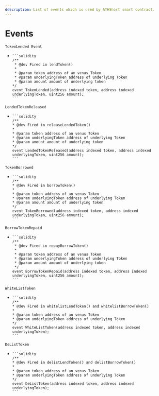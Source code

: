 ```yaml
---
description: List of events which is used by ATHShort smart contract.
---
```


# Events

```
TokenLended Event
```

* ````solidity
  ```solidity
  /**
   * @dev Fired in lendToken()
   *
   * @param token address of an venus Token
   * @param underlyingToken address of underlying Token
   * @param amount amount of underlying token
  */
  event TokenLended(address indexed token, address indexed underlyingToken, uint256 amount);
  ```
  ````

```
LendedTokenReleased
```

* ````solidity
  ```solidity
  /**
  * @dev Fired in releaseLendedToken()
  *
  * @param token address of an venus Token
  * @param underlyingToken address of underlying Token
  * @param amount amount of underlying token
  */
  event LendedTokenReleased(address indexed token, address indexed underlyingToken, uint256 amount);
  ```
  ````

```
TokenBorrowed
```

* ````solidity
  ```solidity
  /**
  * @dev Fired in borrowToken()
  *
  * @param token address of an venus Token
  * @param underlyingToken address of underlying Token
  * @param amount amount of underlying token
  */
  event TokenBorrowed(address indexed token, address indexed underlyingToken, uint256 amount);
  ```
  ````

```
BorrowTokenRepaid
```

* ````solidity
  ```solidity
  /**
   * @dev Fired in repayBorrowToken()
   *
   * @param token address of an venus Token
   * @param underlyingToken address of underlying Token
   * @param amount amount of underlying token
   */
  event BorrowTokenRepaid(address indexed token, address indexed underlyingToken, uint256 amount);
  ```
  ````

```
WhiteListToken
```

* ````solidity
  ```solidity
  /**
  * @dev Fired in whitelistLendToken() and whitelistBorrowToken()
  *
  * @param token address of an venus Token
  * @param underlyingToken address of underlying Token
  */
  event WhiteListToken(address indexed token, address indexed underlyingToken);
  ```
  ````

```
DeListToken
```

* ````solidity
  ```solidity
  /**
  * @dev Fired in delistLendToken() and delistBorrowToken()
  *
  * @param token address of an venus Token
  * @param underlyingToken address of underlying Token
  */
  event DeListToken(address indexed token, address indexed underlyingToken);
  ```
  ````


